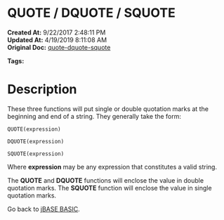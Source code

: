 # QUOTE / DQUOTE / SQUOTE

**Created At:** 9/22/2017 2:48:11 PM  
**Updated At:** 4/19/2019 8:11:08 AM  
**Original Doc:** [quote-dquote-squote](https://docs.jbase.com/36868-jbase-basic/quote-dquote-squote)  

**Tags:**
<badge text='dqoute' vertical='middle' />
<badge text='sqoute' vertical='middle' />
<badge text='string handling' vertical='middle' />

# Description

These three functions will put single or double quotation marks at the beginning and end of a string. They generally take the form:

```
QUOTE(expression)
```

```
DQUOTE(expression)
```

```
SQUOTE(expression)
```

Where **expression** may be any expression that constitutes a valid string.

The **QUOTE** and **DQUOTE** functions will enclose the value in double quotation marks. The **SQUOTE** function will enclose the value in single quotation marks.

Go back to [jBASE BASIC](263498-jbase-basic).
